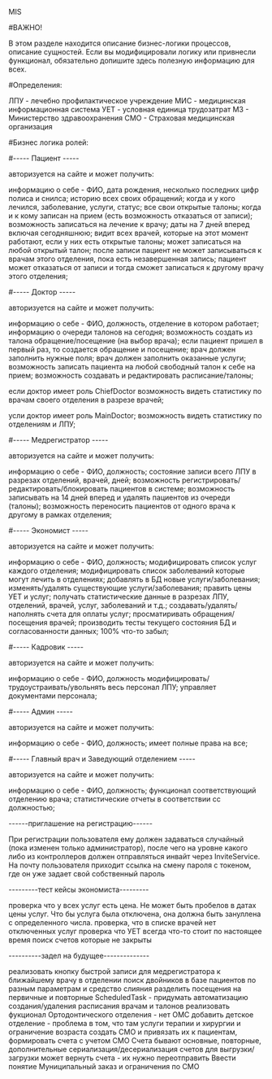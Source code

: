 MIS

#ВАЖНО!

В этом разделе находится описание бизнес-логики процессов, описание сущностей.
Если вы модифицировали логику или привнесли функционал,
обязательно допишите здесь полезную информацию для всех.


#Определения:

ЛПУ - лечебно профилактическое учреждение
МИС - медицинская информационная система
УЕТ - условная единица трудозатрат
МЗ - Министерство здравоохранения
СМО - Страховая медицинская организация


#Бизнес логика ролей:

#----- Пациент -----

авторизуется на сайте и может получить:

информацию о себе - ФИО, дата рождения, несколько последних цифр полиса и снилса; 
историю всех своих обращений; 
когда и у кого лечился, заболевание, услуги, статус; 
все свои открытые талоны; 
когда и к кому записан на прием (есть возможность отказаться от записи); 
возможность записаться на лечение к врачу; 
даты на 7 дней вперед включая сегодняшнюю; 
видит всех врачей, которые на этот момент работают, если у них есть открытые талоны; 
может записаться на любой открытый талон; 
после записи пациент не может записываться к врачам этого отделения, пока есть незавершенная запись; 
пациент может отказаться от записи и тогда сможет записаться к другому врачу этого отделения;

#----- Доктор -----

авторизуется на сайте и может получить:

информацию о себе - ФИО, должность, отделение в котором работает; 
информацию о очереди талонов на сегодня; 
возможность создать из талона обращение/посещение (на выбор врача); 
если пациент пришел в первый раз, то создается обращение и посещение; 
врач должен заполнить нужные поля; 
врач должен заполнить оказанные услуги; 
возможность записать пациента на любой свободный талон к себе на прием; 
возможность создавать и редактировать расписание/талоны; 

если доктор имеет роль ChiefDoctor
возможность видеть статистику по врачам своего отделения в разрезе врачей; 

усли доктор имеет роль MainDoctor;
возможность видеть статистику по отделениям и ЛПУ;

#----- Медрегистратор -----

авторизуется на сайте и может получить:

информацию о себе - ФИО, должность;
состояние записи всего ЛПУ в разрезах отделений, врачей, дней; 
возможность регистрировать/редактировать/блокировать пациентов в системе;
возможность записывать на 14 дней вперед и удалять пациентов из очереди (талоны);
возможность переносить пациентов от одного врача к другому в рамках отделения;

#----- Экономист -----

авторизуется на сайте и может получить:

информацию о себе - ФИО, должность; 
модифицировать список услуг каждого отделения; 
модифицировать список заболеваний которые могут лечить в отделениях; 
добавлять в БД новые услуги/заболевания; 
изменять/удалять существующие услуги/заболевания;
править цены УЕТ и услуг;
получать статистические данные в разрезах ЛПУ, отделений, врачей, услуг, заболеваний и т.д.;
создавать/удалять/наполнять счета для оплаты услуг;
просматиривать обращения/посещения врачей;
производить тесты текущего состояния БД и согласованности данных;
100% что-то забыл;

#----- Кадровик -----

авторизуется на сайте и может получить:

информацию о себе - ФИО, должность
модифицировать/трудоустраивать/увольнять весь персонал ЛПУ;
управляет документами персонала;

#----- Админ -----

авторизуется на сайте и может получить:

информацию о себе - ФИО, должность;
имеет полные права на все;

#----- Главный врач и Заведующий отделением -----

авторизуется на сайте и может получить:

информацию о себе - ФИО, должность;
функционал соответствующий отделению врача;
статистические отчеты в соответствии сс должностью;

------приглашение на регистрацию------

При регистрации пользователя ему должен задаваться случайный (пока изменен только администратор),
после чего на уровне какого либо из контроллеров должен отправляться инвайт через InviteService.
На почту пользователя приходит ссылка на смену пароля с токеном, где он уже задает свой собственный пароль

---------тест кейсы экономиста---------

проверка что у всех услуг есть цена. Не может быть пробелов в датах цены услуг.
Что бы услуга была отключена, она должна быть зануллена с определенного числа.
проверка, что в списке врачей нет отключенных услуг
проверка что УЕТ всегда что-то стоит по настоящее время
поиск счетов которые не закрыты



----------задел на будущее--------------

реализовать кнопку быстрой записи для медрегистратора к ближайшему врачу в отделении
поиск двойников в базе пациентов по разным параметрам и средство слияния
разделить посещения на первичные и повторные
ScheduledTask - придумать автоматизацию создания/удаления расписания врачам и талонов
реализовать фукционал Ортодонтического отделения - нет ОМС
добавить детское отделение - проблема в том, что там услуги терапии и хирургии и ограничение возраста
создать СМО и привязать их к пациентам, формировать счета с учетом СМО
Счета бывают основные, повторные, дополнительные
сериализация/десериализация счетов для выгрузки/загрузки
может вернуть счета - их нужно переотправить
Ввести понятие Муниципальный заказ и ограничения по СМО